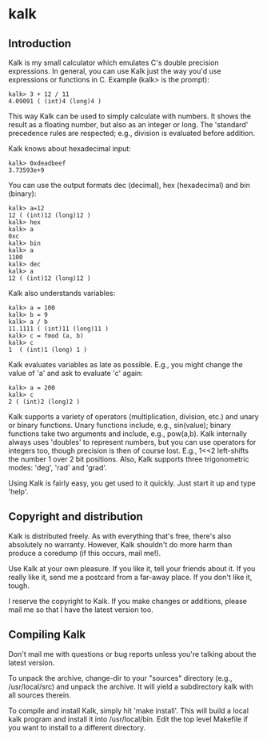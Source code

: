 # kalk

## Introduction

Kalk is my small calculator which emulates C's double precision
expressions. In general, you can use Kalk just the way you'd use
expressions or functions in C. Example (kalk> is the prompt):

    kalk> 3 + 12 / 11
	4.09091 ( (int)4 (long)4 )

This way Kalk can be used to simply calculate with numbers. It
shows the result as a floating number, but also as an integer or
long. The 'standard' precedence rules are respected; e.g.,
division is evaluated before addition.

Kalk knows about hexadecimal input:

    kalk> 0xdeadbeef
	3.73593e+9

You can use the output formats dec (decimal), hex (hexadecimal) and
bin (binary):

    kalk> a=12
	12 ( (int)12 (long)12 )
	kalk> hex
	kalk> a
	0xc
	kalk> bin
	kalk> a
	1100
	kalk> dec
	kalk> a
	12 ( (int)12 (long)12 )

Kalk also understands variables:
	
	kalk> a = 100
	kalk> b = 9
	kalk> a / b
	11.1111 ( (int)11 (long)11 )
	kalk> c = fmod (a, b)
	kalk> c
	1  ( (int)1 (long) 1 )

Kalk evaluates variables as late as possible. E.g., you might
change the value of 'a' and ask to evaluate 'c' again:

    kalk> a = 200
	kalk> c
	2 ( (int)2 (long)2 )

Kalk supports a variety of operators (multiplication, division, etc.) and
unary or binary functions. Unary functions include, e.g., sin(value);
binary functions take two arguments and include, e.g., pow(a,b). Kalk
internally always uses 'doubles' to represent numbers, but you can use
operators for integers too, though precision is then of course lost. E.g.,
1<<2 left-shifts the number 1 over 2 bit positions. Also, Kalk
supports three trigonometric modes: 'deg', 'rad' and 'grad'.

Using Kalk is fairly easy, you get used to it quickly. Just start it up
and type 'help'.


## Copyright and distribution

Kalk is distributed freely. As with everything that's free,
there's also absolutely no warranty. However, Kalk shouldn't do
more harm than produce a coredump (if this occurs, mail me!).

Use Kalk at your own pleasure. If you like it, tell your friends about it.
If you really like it, send me a postcard from a far-away place. If you
don't like it, tough.

I reserve the copyright to Kalk. If you make changes or additions, please
mail me so that I have the latest version too.


## Compiling Kalk

Don't mail me with questions or bug reports unless you're talking about
the latest version.

To unpack the archive, change-dir to your "sources" directory (e.g.,
/usr/local/src) and unpack the archive. It will yield a subdirectory kalk
with all sources therein.

To compile and install Kalk, simply hit 'make install'. This will
build a local kalk program and install it into
/usr/local/bin. Edit the top level Makefile if you want to install
to a different directory.
